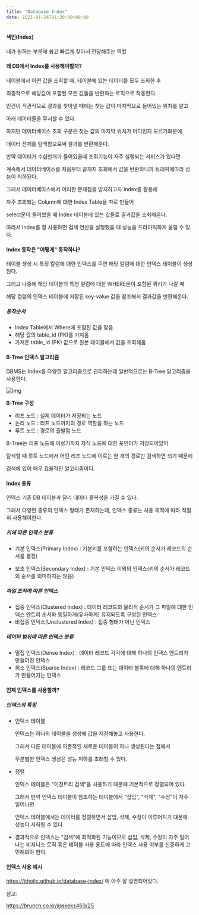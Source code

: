 ```yaml
---
title: "Database Index"
date: 2021-01-24T01:20:00+09:00
---
```



#### 색인(Index) 

내가 원하는 부분에 쉽고 빠르게  찾아서 전달해주는 역할



#### 왜 DB에서 Index를 사용해야할까?

테이블에서 어떤 값을 조회할 때, 테이블에 있는 데이터를 모두 조회한 후

최종적으로 해당값이 포함된 모든 값들을 반환하는 로직으로 작동한다.

인간이 직관적으로 결과를 찾아낼 때에는 찾는 값이 마지막으로 들어있는 위치를 알고

아래 데이터들을 무시할 수 있다.

하지만 데이터베이스 조회 구문은 찾는 값의 마지막 위치가 어디인지 모르기떄문에

데이터 전체를 탐색함으로써 결과를 반환해준다.

만약 데이터가 수십만개가 들어있을때 조회기능이 자주 실행되는 서비스가 있다면

계속해서 데이터베이스를 처음부터 끝까지 조회해서 값을 반환하니까 트래픽에따라 성능이 저하된다.

그래서 데이터베이스에서 이러한 문제점을 방지하고자 Index를 활용해 

자주 조회되는 Column에 대한 Index Table을 따로 만들어 

select문이 들어왔을 때 Index 테이블에 있는 값들로 결과값을 조회해온다.

따라서 Index를 잘 사용하면 검색 연산을 실행했을 때 성능을 드라마틱하게 올릴 수 있다.



#### Index 동작은 "어떻게" 동작하나?

테이블 생성 시 특정 칼럼에 대한 인덱스를 주면 해당 칼럼에 대한 인덱스 테이블이 생성된다.

그리고 나중에 해당 테이블의 특정 컬럼에 대한 WHERE문이 포함된 쿼리가 나갈 때

해당 컬럼의 인덱스 테이블에 저장된 key-value 값을 참조해서 결과값을 반환해온다.

##### 동작순서

* Index Table에서 Where에 포함된 값을 찾음.
* 해당 값의 table_id (PK)를 가져옴
* 가져온 table_id (PK) 값으로 원본 테이블에서 값을 조회해옴



#### B-Tree 인덱스 알고리즘

DBMS는 Index를 다양한 알고리즘으로 관리하는데 일반적으로는 B-Tree 알고리즘을 사용한다.

![img](//t1.daumcdn.net/thumb/R1280x0.fpng/?fname=http://t1.daumcdn.net/brunch/service/user/6tNj/image/26l9ZOgpjW9qtrUPMCqtueFu0J4.png)

**B-Tree 구성**

* 리프 노드 : 실제 데이터가 저장되는 노드
* 논리 노드 : 리프 노드까지의 경로 역할을 하는 노드
* 루트 노드 : 경로의 출발점 노드

B-Tree는 리프 노드에 이르기까지 자식 노드에 대한 포인터가 저장되어있어

탐색할 때 루트 노드에서 어떤 리프 노드에 이르는 한 개의 경로만 검색하면 되기 때문에

검색에 있어 매우 효율적인 알고리즘이다.



#### Index 종류

인덱스 기존 DB 테이블과 달리 데이터 중복성을 가질 수 있다.

그래서 다양한 종류의 인덱스 형태가 존재하는데, 인덱스 종류는 사용 목적에 따라 적절히 사용해야한다.

##### 키에 따른 인덱스 분류

* 기본 인덱스(Primary Index) : 기본키를 포함하는 인덱스(키의 순서가 레코드의 순서를 결정)

* 보조 인덱스(Secondary Index) : 기본 인덱스 이외의 인덱스(키의 순서가 레코드의 순서를 의미하지는 않음)

##### 파일 조직에 따른 인덱스

* 집중 인덱스(Clustered Index) : 데이터 레코드의 물리적 순서가 그 파일에 대한 인덱스 엔트리 순서와 동일하게(유사하게) 유지되도록 구성된 인덱스 
* 비집중 인덱스(Unclustered Index) : 집중 형태가 아닌 인덱스

##### 데이터 범위에 따른 인덱스 분류

* 밀집 인덱스(Dense Index) : 데이터 레코드 각각에 대해 하나의 인덱스 엔트리가 만들어진 인덱스
* 희소 인덱스(Sparse Index) : 레코드 그룹 또는 데이터 블록에 대해 하나의 엔트리가 만들어지는 인덱스



#### 언제 인덱스를 사용할까?

##### 인덱스의 특징

* 인덱스 테이블

  인덱스는 하나의 테이블을 생성해 값을 저장해놓고 사용한다.

  그래서 다른 테이블에 의존적인 새로운 테이블이 하나 생성된다는 점에서

  무분별한 인덱스 생성은 성능 저하를 초래할 수 있다.

* 정렬

  인덱스 테이블은 "이진트리 검색"을 사용하기 때문에 기본적으로 정렬되어 있다.

  그래서 만약 인덱스 테이블이 참조하는 테이블에서 "삽입", "삭제", "수정"이 자주 일어나면

  인덱스 테이블에서는 데이터를 정렬하면서 삽입, 삭제, 수정이 이루어지기 떄문에 성능이 저하될 수 있다.

* 결과적으로 인덱스는 "검색"에 최적화된 기능이므로 삽입, 삭제, 수정이 자주 일어나는 비지니스 로직 혹은 테이블 사용 용도에 따라 인덱스 사용 여부를 신중하게 고민해봐야 한다.



#### 인덱스 사용 예시

https://itholic.github.io/database-index/ 에 아주 잘 설명되어있다.





참고:

https://brunch.co.kr/@skeks463/25